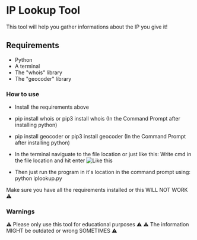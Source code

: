 # IP Lookup Tool
This tool will help you gather informations about the IP you give it!

## Requirements
* Python
* A terminal
* The "whois" library
* The "geocoder" library

### How to use
* Install the requirements above
* pip install whois or pip3 install whois (In the Command Prompt after installing python)
* pip install geocoder or pip3 install geocoder (In the Command Prompt after installing python)
* In the terminal naviguate to the file location or just like this: Write cmd in the file location and hit enter
![Like this](https://github.com/bl4ze0/IPLookup/assets/131268186/56b1362a-db03-40a7-b7a7-7b0d574f82f8)

* Then just run the program in it's location in the command prompt using: python iplookup.py

Make sure you have all the requirements installed or this WILL NOT WORK ⚠️

### Warnings
⚠️ Please only use this tool for educational purposes ⚠️
⚠️ The information MIGHT be outdated or wrong SOMETIMES ⚠️
